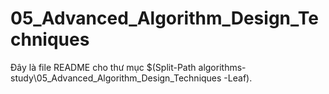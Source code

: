 # 05_Advanced_Algorithm_Design_Techniques

Đây là file README cho thư mục $(Split-Path algorithms-study\05_Advanced_Algorithm_Design_Techniques -Leaf).
